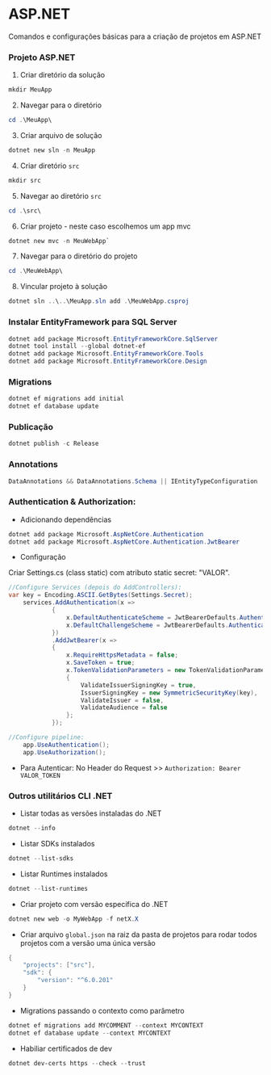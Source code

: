 # ASP.NET
Comandos e configurações básicas para a criação de projetos em ASP.NET

### Projeto ASP.NET
1. Criar diretório da solução
```powershell
mkdir MeuApp
```

2. Navegar para o diretório
```powershell
cd .\MeuApp\
```

3. Criar arquivo de solução
```powershell
dotnet new sln -n MeuApp
```

4. Criar diretório `src`
```powershell
mkdir src
```

5. Navegar ao diretório `src`
```powershell
cd .\src\
```

6. Criar projeto - neste caso escolhemos um app mvc
```powershell
dotnet new mvc -n MeuWebApp`
```

7. Navegar para o diretório do projeto
```powershell
cd .\MeuWebApp\
```

8. Vincular projeto à solução
```powershell
dotnet sln ..\..\MeuApp.sln add .\MeuWebApp.csproj
```

### Instalar EntityFramework para SQL Server
```powershell
dotnet add package Microsoft.EntityFrameworkCore.SqlServer
dotnet tool install --global dotnet-ef
dotnet add package Microsoft.EntityFrameworkCore.Tools
dotnet add package Microsoft.EntityFrameworkCore.Design
```

### Migrations
```powershell
dotnet ef migrations add initial
dotnet ef database update
```

### Publicação
```powershell
dotnet publish -c Release
```

### Annotations
```csharp
DataAnnotations && DataAnnotations.Schema || IEntityTypeConfiguration
```

### Authentication & Authorization:
- Adicionando dependências
```powershell
dotnet add package Microsoft.AspNetCore.Authentication
dotnet add package Microsoft.AspNetCore.Authentication.JwtBearer
```

- Configuração

Criar Settings.cs (class static) com atributo static secret: "VALOR".

```csharp
//Configure Services (depois do AddControllers):
var key = Encoding.ASCII.GetBytes(Settings.Secret);
    services.AddAuthentication(x =>
            {
                x.DefaultAuthenticateScheme = JwtBearerDefaults.AuthenticationScheme;
                x.DefaultChallengeScheme = JwtBearerDefaults.AuthenticationScheme;
            })
            .AddJwtBearer(x =>
            {
                x.RequireHttpsMetadata = false;
                x.SaveToken = true;
                x.TokenValidationParameters = new TokenValidationParameters
                {
                    ValidateIssuerSigningKey = true,
                    IssuerSigningKey = new SymmetricSecurityKey(key),
                    ValidateIssuer = false,
                    ValidateAudience = false
                };
            });

//Configure pipeline:
	app.UseAuthentication();
	app.UseAuthorization();
```
- Para Autenticar: No Header do Request >> `Authorization: Bearer VALOR_TOKEN`



### Outros utilitários CLI .NET 
- Listar todas as versões instaladas do .NET
```powershell
dotnet --info
```

- Listar SDKs instalados
```powershell
dotnet --list-sdks
```

- Listar Runtimes instalados
```powershell
dotnet --list-runtimes
```

- Criar projeto com versão específica do .NET
```powershell
dotnet new web -o MyWebApp -f netX.X
```

- Criar arquivo `global.json` na raiz da pasta de projetos para rodar todos projetos com a versão uma única versão
```powershell
{
	"projects": ["src"],
	"sdk": {
		"version": "^6.0.201"
	}
}
```

- Migrations passando o contexto como parâmetro
```powershell
dotnet ef migrations add MYCOMMENT --context MYCONTEXT
dotnet ef database update --context MYCONTEXT
```

- Habiliar certificados de dev
```powershell
dotnet dev-certs https --check --trust
```
